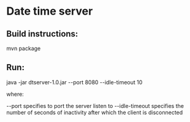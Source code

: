 # Date time server

## Build instructions:

mvn package

## Run:

java -jar dtserver-1.0.jar  --port 8080 --idle-timeout 10

where:

--port specifies to port the server listen to
--idle-timeout specifies the number of seconds of inactivity after which the client is disconnected
